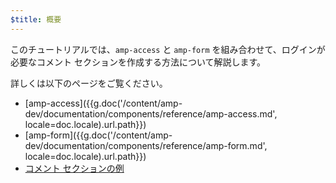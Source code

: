 ```yaml
---
$title: 概要
---
```


このチュートリアルでは、`amp-access` と `amp-form` を組み合わせて、ログインが必要なコメント セクションを作成する方法について解説します。

詳しくは以下のページをご覧ください。

- [amp-access]({{g.doc('/content/amp-dev/documentation/components/reference/amp-access.md', locale=doc.locale).url.path}})
- [amp-form]({{g.doc('/content/amp-dev/documentation/components/reference/amp-form.md', locale=doc.locale).url.path}})
- [コメント セクションの例](https://ampbyexample.com/samples_templates/comment_section/)
